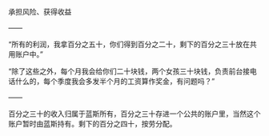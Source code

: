 承担风险、获得收益

——

“所有的利润，我拿百分之五十，你们得到百分之二十，剩下的百分之三十放在共用账户中。”

“除了这些之外，每个月我会给你们二十块钱，两个女孩三十块钱，负责前台接电话什么的，每个季度我会多发半个月的工资算作奖金，有问题吗？”

——

百分之三十的收入归属于蓝斯所有，百分之三十存进一个公共的账户里，当然这个账户暂时由蓝斯持有。剩下的百分之四十，按劳分配。
